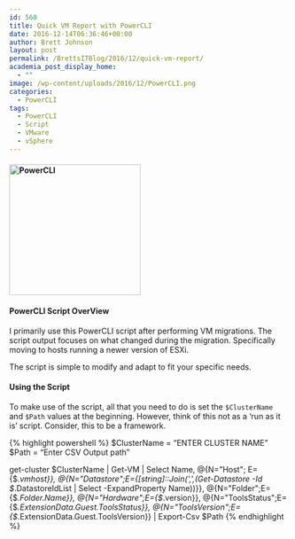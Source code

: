 ```yaml
---
id: 560
title: Quick VM Report with PowerCLI
date: 2016-12-14T06:36:46+00:00
author: Brett Johnson
layout: post
permalink: /BrettsITBlog/2016/12/quick-vm-report/
academia_post_display_home:
  - ""
image: /wp-content/uploads/2016/12/PowerCLI.png
categories:
  - PowerCLI
tags:
  - PowerCLI
  - Script
  - VMware
  - vSphere
---
```

#### <img class="alignnone wp-image-565 size-full" title="PowerCLI" src="https://sdbrett.com/assets/images/2016/12/PowerCLI.png" width="237" height="236" srcset="https://sdbrett.com/assets/images2016/12/PowerCLI.png 237w, https://sdbrett.com/assets/images2016/12/PowerCLI-150x150.png 150w" sizes="(max-width: 237px) 100vw, 237px" />

#### PowerCLI Script OverView

I primarily use this PowerCLI script after performing VM migrations. The script output focuses on what changed during the migration. Specifically moving to hosts running a newer version of ESXi.

The script is simple to modify and adapt to fit your specific needs.

#### Using the Script

To make use of the script, all that you need to do is set the `$ClusterName` and `$Path` values at the beginning. However, think of this not as a &#8216;run as it is&#8217; script. Consider, this to be a framework.

{% highlight powershell %} 
$ClusterName = “ENTER CLUSTER NAME”
$Path = “Enter CSV Output path”


get-cluster $ClusterName | Get-VM |
Select Name,
@{N="Host"; E={$_.vmhost}},
@{N="Datastore";E={[string]::Join(',',(Get-Datastore -Id $_.DatastoreIdList | Select -ExpandProperty Name))}},
@{N="Folder";E={$_.Folder.Name}},
@{N="Hardware";E={$_.version}},
@{N="ToolsStatus";E={$_.ExtensionData.Guest.ToolsStatus}},
@{N="ToolsVersion";E={$_.ExtensionData.Guest.ToolsVersion}} |
Export-Csv $Path
{% endhighlight %}